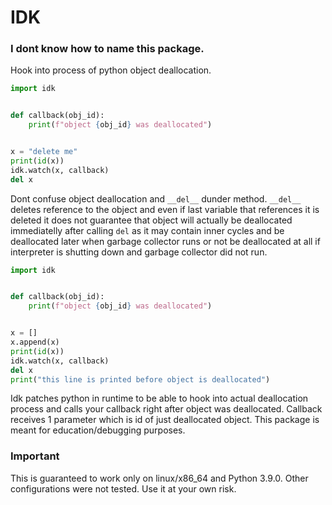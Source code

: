# IDK
### I dont know how to name this package.
Hook into process of python object deallocation.

```python
import idk


def callback(obj_id):
    print(f"object {obj_id} was deallocated")


x = "delete me"
print(id(x))
idk.watch(x, callback)
del x
```

Dont confuse object deallocation and `__del__` dunder method. 
`__del__` deletes reference to the object and even if last variable 
that references it is deleted it does not guarantee that object will 
actually be deallocated immediatelly after calling `del` as it may contain inner cycles and
be deallocated later when garbage collector runs or not be deallocated at all if interpreter is shutting down and garbage collector did not run.

```python
import idk


def callback(obj_id):
    print(f"object {obj_id} was deallocated")


x = []
x.append(x)
print(id(x))
idk.watch(x, callback)
del x
print("this line is printed before object is deallocated")
```

Idk patches python in runtime to be able to hook into actual deallocation 
process and calls your callback right after object was deallocated. 
Callback receives 1 parameter which is id of just deallocated object.
This package is meant for education/debugging purposes.

### Important
This is guaranteed to work only on linux/x86_64 and Python 3.9.0. Other configurations were not tested. Use it at your own risk.
